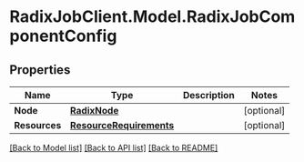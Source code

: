 # RadixJobClient.Model.RadixJobComponentConfig

## Properties

Name | Type | Description | Notes
------------ | ------------- | ------------- | -------------
**Node** | [**RadixNode**](RadixNode.md) |  | [optional] 
**Resources** | [**ResourceRequirements**](ResourceRequirements.md) |  | [optional] 

[[Back to Model list]](../README.md#documentation-for-models) [[Back to API list]](../README.md#documentation-for-api-endpoints) [[Back to README]](../README.md)

